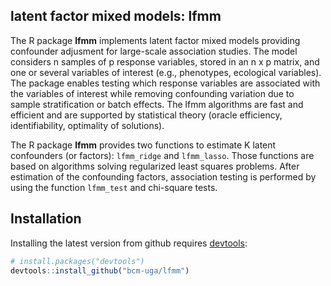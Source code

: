 
## latent factor mixed models: lfmm
The R package **lfmm** implements latent factor mixed models providing confounder 
adjusment for large-scale association studies. The model considers n samples of p response 
variables, stored in an n x p matrix, and one or several variables of interest (e.g., 
phenotypes, ecological variables). The package enables testing which response variables 
are associated with the variables of interest while removing confounding variation due to sample stratification or batch effects. The lfmm algorithms are fast and efficient and are supported by statistical
theory (oracle efficiency, identifiability, optimality of solutions).

The R package **lfmm** provides two functions to estimate K latent confounders (or factors):
`lfmm_ridge` and `lfmm_lasso`. Those functions are based on algorithms solving regularized
least squares problems. After estimation of the confounding factors, association testing
is performed by using the function `lfmm_test` and chi-square tests.

## Installation

Installing the latest version from github requires [devtools](https://github.com/hadley/devtools):
```R
# install.packages("devtools")
devtools::install_github("bcm-uga/lfmm")
```

